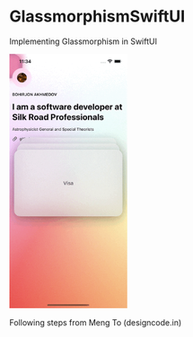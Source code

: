 # GlassmorphismSwiftUI
Implementing Glassmorphism in SwiftUI

<img src="art/demo.gif" width="210"/>

Following steps from Meng To (designcode.in)
